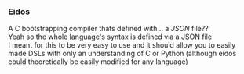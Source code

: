 ### Eidos
A C bootstrapping compiler thats defined with... a *JSON* file??<br>
Yeah so the whole language's syntax is defined via a JSON file<br>
I meant for this to be very easy to use and it should allow you to easily made DSLs with only an understanding of C or Python (although eidos could theoretically be easily modified for any language)
